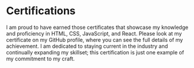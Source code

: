 # Certifications

I am proud to have earned those certificates that showcase my knowledge and proficiency in HTML, CSS, JavaScript, and React. Please look at my certificate on my GitHub profile, where you can see the full details of my achievement. I am dedicated to staying current in the industry and continually expanding my skillset; this certification is just one example of my commitment to my craft.

